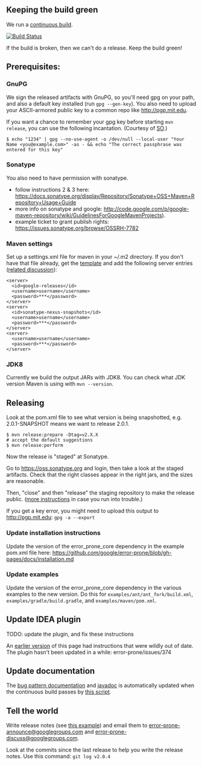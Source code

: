 ## Keeping the build green

We run a [continuous build](https://travis-ci.org/google/error-prone).

[![Build Status](https://travis-ci.org/google/error-prone.svg?branch=master)](https://travis-ci.org/google/error-prone)

If the build is broken, then we can't do a release. Keep the build green!

## Prerequisites:

### GnuPG

We sign the released artifacts with GnuPG, so you'll need gpg on your path, and also a default key installed (run `gpg --gen-key`). You also need to upload your ASCII-armored public key to a common repo like http://pgp.mit.edu.

If you want a chance to remember your gpg key before starting `mvn release`, you can use the following incantation. (Courtesy of [SO](http://stackoverflow.com/a/11484411).)

```
$ echo "1234" | gpg --no-use-agent -o /dev/null --local-user "Your Name <you@example.com>" -as - && echo "The correct passphrase was entered for this key"
```

### Sonatype

You also need to have permission with sonatype.

- follow instructions 2 & 3 here: https://docs.sonatype.org/display/Repository/Sonatype+OSS+Maven+Repository+Usage+Guide
- more info on sonatype and google: http://code.google.com/p/google-maven-repository/wiki/GuidelinesForGoogleMavenProjects).
- example ticket to grant publish rights: 
https://issues.sonatype.org/browse/OSSRH-7782

### Maven settings

Set up a settings.xml file for maven in your ~/.m2 directory. If you don't have that file already, get the [template](http://maven.apache.org/settings.html#Quick_Overview) and add the following server entries ([related discussion](https://issues.sonatype.org/browse/OSSRH-3462?page=com.atlassian.jira.plugin.system.issuetabpanels:comment-tabpanel&focusedCommentId=162066#comment-162066)):


    <server>
      <id>google-releases</id>
      <username>username</username>
      <password>***</password>
    </server>
    <server>
      <id>sonatype-nexus-snapshots</id>
      <username>username</username>
      <password>***</password>
    </server>
    <server>
      <username>username</username>
      <password>***</password>
    </server>

### JDK8

Currently we build the output JARs with JDK8. You can check what JDK version Maven is using with `mvn --version`.

## Releasing

Look at the pom.xml file to see what version is being snapshotted, e.g. 2.0.1-SNAPSHOT means we want to release 2.0.1.

    $ mvn release:prepare -Dtag=v2.X.X
    # accept the default suggestions
    $ mvn release:perform

Now the release is "staged" at Sonatype.

Go to https://oss.sonatype.org and login, then take a look at the staged artifacts. Check that the right classes appear in the right jars, and the sizes are reasonable.

Then, "close" and then "release" the staging repository to make the release public. ([more instructions](https://docs.sonatype.org/display/Repository/Sonatype+OSS+Maven+Repository+Usage+Guide#SonatypeOSSMavenRepositoryUsageGuide-8.ReleaseIt
) in case you run into trouble.)

If you get a key error, you might need to upload this output to http://pgp.mit.edu: `gpg -a --export`

### Update installation instructions

Update the version of the error_prone_core dependency in the example pom.xml file here:
https://github.com/google/error-prone/blob/gh-pages/docs/installation.md

### Update examples

Update the version of the error_prone_core dependency in the various examples to the new version.  Do
this for `examples/ant/ant_fork/build.xml`, `examples/gradle/build.gradle`, and `examples/maven/pom.xml`.

## Update IDEA plugin

TODO: update the plugin, and fix these instructions

An [earlier version](https://github.com/google/error-prone/wiki/Releasing/229bf30bb8da26dc745379dd313b197203050a7a) of this page had instructions that were wildly out of date. The plugin hasn't been updated in a while: error-prone/issues/374

## Update documentation

The [bug pattern documentation](http://errorprone.info/bugpatterns) and [javadoc](http://errorprone.info/api/latest) is automatically updated when the continuous build passes by [this script](https://github.com/google/error-prone/blob/master/util/generate-latest-docs.sh).

## Tell the world

Write release notes (see [this example](https://groups.google.com/d/msg/error-prone-announce/-f6Cv6jKvig/cFCdhYuC5lwJ)) and email them to error-prone-announce@googlegroups.com and error-prone-discuss@googlegroups.com.  

Look at the commits since the last release to help you write the release notes.  Use this command: `git log v2.0.4`